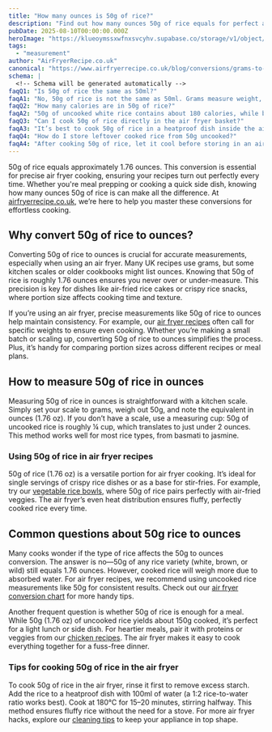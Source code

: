 ```yaml
---
title: "How many ounces is 50g of rice?"
description: "Find out how many ounces 50g of rice equals for perfect air fryer portions. Includes UK conversions and cooking tips."
pubDate: 2025-08-10T00:00:00.000Z
heroImage: "https://klueoymssxwfnxsvcyhv.supabase.co/storage/v1/object/public/Shmucket/how-many-ounces-is-50g-of-rice.webp"
tags:
  - "measurement"
author: "AirFryerRecipe.co.uk"
canonical: "https://www.airfryerrecipe.co.uk/blog/conversions/grams-to-ounces/how-many-ounces-is-50g-of-rice"
schema: |
  <!-- Schema will be generated automatically -->
faqQ1: "Is 50g of rice the same as 50ml?"
faqA1: "No, 50g of rice is not the same as 50ml. Grams measure weight, while millilitres measure volume. The volume of 50g of rice depends on the type and how it’s packed, but it’s roughly ¼ cup or 60ml. For accuracy in air fryer recipes, always weigh rice in grams or ounces."
faqQ2: "How many calories are in 50g of rice?"
faqA2: "50g of uncooked white rice contains about 180 calories, while brown rice has roughly 170 calories. Cooking increases the volume but not the calorie count per gram. For healthier air fryer meals, pair 50g of rice with lean proteins or veggies from our recipe collection."
faqQ3: "Can I cook 50g of rice directly in the air fryer basket?"
faqA3: "It’s best to cook 50g of rice in a heatproof dish inside the air fryer, not directly in the basket. The dish helps retain moisture and prevents rice grains from falling through. Use a small oven-safe bowl or foil tray for best results."
faqQ4: "How do I store leftover cooked rice from 50g uncooked?"
faqA4: "After cooking 50g of rice, let it cool before storing in an airtight container in the fridge for up to 3 days. Reheat portions in the air fryer at 160°C for 5 minutes, sprinkling with water to prevent dryness. Always ensure rice is piping hot before serving."
---
```

<p>50g of rice equals approximately 1.76 ounces. This conversion is essential for precise air fryer cooking, ensuring your recipes turn out perfectly every time. Whether you're meal prepping or cooking a quick side dish, knowing how many ounces 50g of rice is can make all the difference. At <a href=https://www.airfryerrecipe.co.uk>airfryerrecipe.co.uk</a>, we’re here to help you master these conversions for effortless cooking.</p>

<h2>Why convert 50g of rice to ounces?</h2>  
<p>Converting 50g of rice to ounces is crucial for accurate measurements, especially when using an air fryer. Many UK recipes use grams, but some kitchen scales or older cookbooks might list ounces. Knowing that 50g of rice is roughly 1.76 ounces ensures you never over or under-measure. This precision is key for dishes like air-fried rice cakes or crispy rice snacks, where portion size affects cooking time and texture.</p>  
<p>If you’re using an air fryer, precise measurements like 50g of rice to ounces help maintain consistency. For example, our <a href=https://www.airfryerrecipe.co.uk/recipes>air fryer recipes</a> often call for specific weights to ensure even cooking. Whether you’re making a small batch or scaling up, converting 50g of rice to ounces simplifies the process. Plus, it’s handy for comparing portion sizes across different recipes or meal plans.</p>  

<h2>How to measure 50g of rice in ounces</h2>  
<p>Measuring 50g of rice in ounces is straightforward with a kitchen scale. Simply set your scale to grams, weigh out 50g, and note the equivalent in ounces (1.76 oz). If you don’t have a scale, use a measuring cup: 50g of uncooked rice is roughly ¼ cup, which translates to just under 2 ounces. This method works well for most rice types, from basmati to jasmine.</p>  

<h3>Using 50g of rice in air fryer recipes</h3>  
<p>50g of rice (1.76 oz) is a versatile portion for air fryer cooking. It’s ideal for single servings of crispy rice dishes or as a base for stir-fries. For example, try our <a href=https://www.airfryerrecipe.co.uk/recipe-category/vegetables>vegetable rice bowls</a>, where 50g of rice pairs perfectly with air-fried veggies. The air fryer’s even heat distribution ensures fluffy, perfectly cooked rice every time.</p>  

<h2>Common questions about 50g rice to ounces</h2>  
<p>Many cooks wonder if the type of rice affects the 50g to ounces conversion. The answer is no—50g of any rice variety (white, brown, or wild) still equals 1.76 ounces. However, cooked rice will weigh more due to absorbed water. For air fryer recipes, we recommend using uncooked rice measurements like 50g for consistent results. Check out our <a href=https://www.airfryerrecipe.co.uk/air-fryer-conversion-chart>air fryer conversion chart</a> for more handy tips.</p>  
<p>Another frequent question is whether 50g of rice is enough for a meal. While 50g (1.76 oz) of uncooked rice yields about 150g cooked, it’s perfect for a light lunch or side dish. For heartier meals, pair it with proteins or veggies from our <a href=https://www.airfryerrecipe.co.uk/recipe-category/chicken>chicken recipes</a>. The air fryer makes it easy to cook everything together for a fuss-free dinner.</p>  

<h3>Tips for cooking 50g of rice in the air fryer</h3>  
<p>To cook 50g of rice in the air fryer, rinse it first to remove excess starch. Add the rice to a heatproof dish with 100ml of water (a 1:2 rice-to-water ratio works best). Cook at 180°C for 15–20 minutes, stirring halfway. This method ensures fluffy rice without the need for a stove. For more air fryer hacks, explore our <a href=https://www.airfryerrecipe.co.uk/air-fryer-cleaner>cleaning tips</a> to keep your appliance in top shape.</p>
